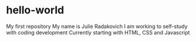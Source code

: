 # hello-world
My first repository
My name is Julie Radakovich
I am working to self-study with coding development
Currently starting with HTML, CSS and Javascript
